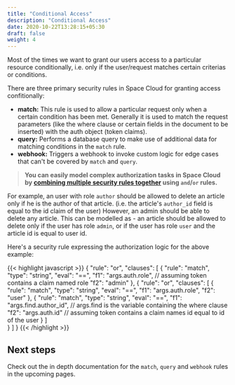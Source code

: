 ```yaml
---
title: "Conditional Access"
description: "Conditional Access"
date: 2020-10-22T13:28:15+05:30
draft: false
weight: 4
---
```


Most of the times we want to grant our users access to a particular resource conditionally, i.e. only if the user/request matches certain criterias or conditions. 

There are three primary security rules in Space Cloud for granting access confitionally:

- **match:** This rule is used to allow a particular request only when a certain condition has been met. Generally it is used to match the request parameters (like the where clause or certain fields in the document to be inserted) with the auth object (token claims).
- **query:** Performs a database query to make use of additional data for matching conditions in the `match` rule. 
- **webhook:** Triggers a webhook to invoke custom logic for edge cases that can't be covered by `match` and `query`.

> **You can easily model complex authorization tasks in Space Cloud by [combining multiple security rules together]() using `and`/`or` rules.**

For example, an user with role `author` should be allowed to delete an article only if he is the author of that article. (i.e. the article's `author_id` field is equal to the id claim of the user) However, an admin should be able to delete any article. This can be modelled as - an article should be allowed to delete only if the user has role `admin`, or if the user has role `user` and the article id is equal to user id. 

Here's a security rule expressing the authorization logic for the above example:

{{< highlight javascript >}}
{
  "rule": "or",
  "clauses": [
    {
      "rule": "match",
      "type": "string",
      "eval": "==",
      "f1": "args.auth.role", // assuming token contains a claim named role
      "f2": "admin" 
    },
    {
      "rule": "or",
      "clauses": [
        {
          "rule": "match",
          "type": "string",
          "eval": "==",
          "f1": "args.auth.role",
          "f2": "user" 
        },
       {
          "rule": "match",
          "type": "string",
          "eval": "==",
          "f1": "args.find.author_id", // args.find is the variable containing the where clause
          "f2": "args.auth.id" // assuming token contains a claim names id equal to id of the user
        }
      ]   
    }
  ]
}
{{< /highlight >}}

## Next steps

Check out the in depth documentation for the `match`, `query` and `webhook` rules in the upcoming pages.